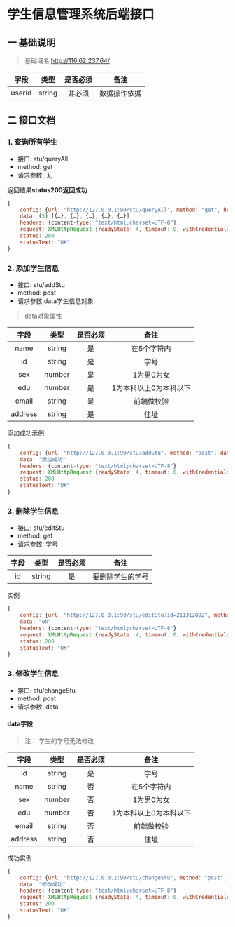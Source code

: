 # 学生信息管理系统后端接口
## 一 基础说明
> 基础域名 http://116.62.237.64/
> 
|字段|类型|是否必须|备注|
|:-: |:-: |:-: |:-: | 
|userId|string|非必须|数据操作依据|

## 二 接口文档
### 1. 查询所有学生
- 接口: stu/queryAll
- method: get
- 请求参数: 无

返回结果**status200返回成功**
```javascript
{
	config: {url: "http://127.0.0.1:90/stu/queryAll", method: "get", headers: {…}, baseURL: "http://127.0.0.1:90", transformRequest: Array(1), …}
	data: (5) [{…}, {…}, {…}, {…}, {…}]
	headers: {content-type: "text/html;charset=UTF-8"}
	request: XMLHttpRequest {readyState: 4, timeout: 0, withCredentials: false, upload: XMLHttpRequestUpload, onreadystatechange: ƒ, …}
	status: 200
	statusText: "OK"
}
```



### 2. 添加学生信息
- 接口: stu/addStu
- method: post
- 请求参数:data学生信息对象
>data对象属性

|字段|类型|是否必须|备注|
|:-: |:-: |:-: |:-: | 
|name|string|是|在5个字符内|
|id|string|是|学号|
|sex|number|是|1为男0为女|
|edu|number|是|1为本科以上0为本科以下|
|email|string|是|前端做校验|
|address|string|是|住址|

添加成功示例
```javascript
{
	config: {url: "http://127.0.0.1:90/stu/addStu", method: "post", data: "{"id":211312892,"name":"张峰1号","email":"128837218@qq.com","address":"安徽村","edu":"博士","sex":0}", headers: {…}, baseURL: "http://127.0.0.1:90", …}
	data: "添加成功"
	headers: {content-type: "text/html;charset=UTF-8"}
	request: XMLHttpRequest {readyState: 4, timeout: 0, withCredentials: false, upload: XMLHttpRequestUpload, onreadystatechange: ƒ, …}
	status: 200
	statusText: "OK"
}
```

### 3. 删除学生信息
- 接口: stu/editStu
- method: get
- 请求参数: 学号

|字段|类型|是否必须|备注|
|:-: |:-: |:-: |:-: | 
|id|string|是|要删除学生的学号|

实例
```javascript
{
	config: {url: "http://127.0.0.1:90/stu/editStu?id=211312892", method: "get", headers: {…}, baseURL: "http://127.0.0.1:90", transformRequest: Array(1), …}
	data: "ok"
	headers: {content-type: "text/html;charset=UTF-8"}
	request: XMLHttpRequest {readyState: 4, timeout: 0, withCredentials: false, upload: XMLHttpRequestUpload, onreadystatechange: ƒ, …}
	status: 200
	statusText: "OK"
}
```

### 3. 修改学生信息
- 接口: stu/changeStu
- method: post
- 请求参数: data

#### data字段
> 注： 学生的学号无法修改

|字段|类型|是否必须|备注|
|:-: |:-: |:-: |:-: | 
|id|string|是|学号|
|name|string|否|在5个字符内|
|sex|number|否|1为男0为女|
|edu|number|否|1为本科以上0为本科以下|
|email|string|否|前端做校验|
|address|string|否|住址|

成功实例
```javascript
{
	config: {url: "http://127.0.0.1:90/stu/changeStu", method: "post", data: "{"id":212,"name":"陈啸掭","email":"128837218@qq.com","address":"玩的","edu":"博士","sex":0}", headers: {…}, baseURL: "http://127.0.0.1:90", …}
	data: "修改成功"
	headers: {content-type: "text/html;charset=UTF-8"}
	request: XMLHttpRequest {readyState: 4, timeout: 0, withCredentials: false, upload: XMLHttpRequestUpload, onreadystatechange: ƒ, …}
	status: 200
	statusText: "OK"
}
```